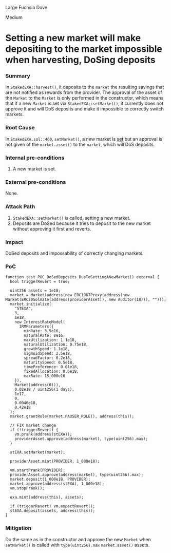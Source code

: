 Large Fuchsia Dove

Medium

# Setting a new market will make depositing to the market impossible when harvesting, DoSing deposits

### Summary

In `StakedEXA::harvest()`, it deposits to the `market` the resulting savings that are not notified as rewards from the provider. The approval of the asset of the `Market` to the `Market` is only performed in the constructor, which means that if a new `Market` is set via `StakedEXA::setMarket()`, it currently does not approve it and will DoS deposits and make it impossible to correctly switch markets.

### Root Cause

In `StakedEXA.sol::460`, `setMarket()`, a new market is [set](https://github.com/sherlock-audit/2024-07-exactly-stacking-contracts/blob/main/protocol/contracts/StakedEXA.sol#L460) but an approval is not given of the `market.asset()` to the `market`, which will DoS deposits.

### Internal pre-conditions

1. A new market is set.

### External pre-conditions

None.

### Attack Path

1. `StakedEXA::setMarket()` is called, setting a new market.
2. Deposits are DoSed because it tries to deposit to the new market without approving it first and reverts.

### Impact

DoSed deposits and impossability of correctly changing markets.

### PoC

```solidity
function test_POC_DoSedDeposits_DueToSettingANewMarket() external {
  bool triggerRevert = true;

  uint256 assets = 1e18;
  market = Market(address(new ERC1967Proxy(address(new Market(ERC20Solmate(address(providerAsset)), new Auditor(18))), "")));
  market.initialize(
    "STEXA",
    3,
    1e18,
    new InterestRateModel(
      IRMParameters({
        minRate: 3.5e16,
        naturalRate: 8e16,
        maxUtilization: 1.1e18,
        naturalUtilization: 0.75e18,
        growthSpeed: 1.1e18,
        sigmoidSpeed: 2.5e18,
        spreadFactor: 0.2e18,
        maturitySpeed: 0.5e18,
        timePreference: 0.01e18,
        fixedAllocation: 0.6e18,
        maxRate: 15_000e16
    }),
    Market(address(0))),
    0.02e18 / uint256(1 days),
    1e17,
    0,
    0.0046e18,
    0.42e18
  );
  market.grantRole(market.PAUSER_ROLE(), address(this));

  // FIX market change
  if (!triggerRevert) {
    vm.prank(address(stEXA));
    providerAsset.approve(address(market), type(uint256).max);
  }

  stEXA.setMarket(market);

  providerAsset.mint(PROVIDER, 1_000e18);

  vm.startPrank(PROVIDER);
  providerAsset.approve(address(market), type(uint256).max);
  market.deposit(1_000e18, PROVIDER);
  market.approve(address(stEXA), 1_000e18);
  vm.stopPrank();

  exa.mint(address(this), assets);

  if (triggerRevert) vm.expectRevert();
  stEXA.deposit(assets, address(this));
}
```

### Mitigation

Do the same as in the constructor and approve the new `Market` when `setMarket()` is called with `type(uint256).max` `market.asset()` assets.